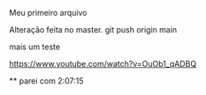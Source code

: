 Meu primeiro arquivo

Alteração feita no master.
git push origin main

mais um teste

https://www.youtube.com/watch?v=OuOb1_qADBQ

** parei com 2:07:15
